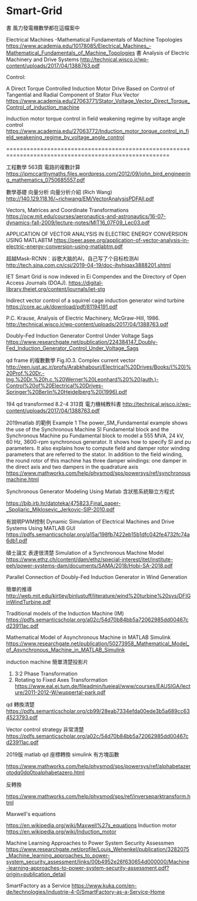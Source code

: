 # Smart-Grid
書  風力發電機數學都在這檔案中

Electrical Machines -Mathematical Fundamentals of Machine Topologies
https://www.academia.edu/10178085/Electrical_Machines_-Mathematical_Fundamentals_of_Machine_Topologies
書  Analysis of Electric Machinery and Drive Systems
http://technical.wjsco.ir/wp-content/uploads/2017/04/1388763.pdf

Control:


A Direct Torque Controlled Induction Motor Drive Based on Control of Tangential and Radial Component of Stator Flux Vector
https://www.academia.edu/27063771/Stator_Voltage_Vector_Direct_Torque_Control_of_induction_machine

Induction motor torque control in field weakening regime by voltage angle control
https://www.academia.edu/27063772/Induction_motor_torque_control_in_field_weakening_regime_by_voltage_angle_control

======================================================================================================

工程數學 563頁  電路的複數計算
https://jpmccarthymaths.files.wordpress.com/2012/09/john_bird_engineering_mathematics_0750685557.pdf

數學基礎 向量分析
向量分析介紹 (Rich Wang)
http://140.129.118.16/~richwang/EM/VectorAnalysisPDFAll.pdf

Vectors, Matrices and Coordinate Transformations
https://ocw.mit.edu/courses/aeronautics-and-astronautics/16-07-dynamics-fall-2009/lecture-notes/MIT16_07F09_Lec03.pdf

APPLICATION OF VECTOR ANALYSIS IN ELECTRIC ENERGY
CONVERSION USING MATLABTM
https://peer.asee.org/application-of-vector-analysis-in-electric-energy-conversion-using-matlabtm.pdf


超越Mask-RCNN：谷歌大脑的AI，自己写了个目标检测AI
http://tech.sina.com.cn/csj/2019-04-19/doc-ihvhiqax3888201.shtml

IET Smart Grid is now indexed in Ei Compendex and the Directory of Open Access Journals (DOAJ).                                                                           https://digital-library.theiet.org/content/journals/iet-stg


Indirect vector control of a squirrel cage induction generator
wind turbine
https://core.ac.uk/download/pdf/81194191.pdf


P.C. Krause, Analysis of Electric Machinery, McGraw-Hill, 1986.
http://technical.wjsco.ir/wp-content/uploads/2017/04/1388763.pdf

Doubly-Fed Induction Generator Control Under Voltage Sags
https://www.researchgate.net/publication/224384147_Doubly-Fed_Induction_Generator_Control_Under_Voltage_Sags


qd frame 的複數數學
Fig.IO.3. Complex current vector http://een.iust.ac.ir/profs/Arabkhabouri/Electrical%20Drives/Books/(%20)%20Prof.%20Dr.-Ing.%20Dr.%20h.c.%20Werner%20Leonhard%20%20(auth.)-Control%20of%20Electrical%20Drives-Springer%20Berlin%20Heidelberg%20(1996).pdf

194  qd transformed 
8.2-4 313頁
電力機械教科書
http://technical.wjsco.ir/wp-content/uploads/2017/04/1388763.pdf

2019matlab 的範例       Example 1
The power_SM_Fundamental example shows the use of the Synchronous Machine SI Fundamental block and the Synchronous Machine pu Fundamental block to model a 555 MVA, 24 kV, 60 Hz, 3600-rpm synchronous generator. It shows how to specify SI and pu parameters. It also explains how to compute field and damper rotor winding parameters that are referred to the stator. In addition to the field winding, the round rotor of this machine has three damper windings: one damper in the direct axis and two dampers in the quadrature axis                                                                                                                                       https://www.mathworks.com/help/physmod/sps/powersys/ref/synchronousmachine.html



Synchronous Generator Modeling Using Matlab
含狀態系統聯立方程式

https://bib.irb.hr/datoteka/475823.Final_paper-_Spoljaric_Miklosevic_Jerkovic-SIP-2010.pdf

有說明PWM控制
Dynamic Simulation of Electrical Machines
and Drive Systems Using MATLAB GUI 
https://pdfs.semanticscholar.org/a15a/198fb7422eb15b1dfc042fe4732fc74a6db1.pdf

碩士論文  表達很清楚  Simulation of a Synchronous Machine Model
https://www.ethz.ch/content/dam/ethz/special-interest/itet/institute-eeh/power-systems-dam/documents/SAMA/2018/Hobi-SA-2018.pdf

Parallel Connection of Doubly-Fed
Induction Generator in Wind Generation

簡單的推導                                                  http://web.mit.edu/kirtley/binlustuff/literature/wind%20turbine%20sys/DFIGinWindTurbine.pdf

Traditional models of the Induction Machine (IM) 
https://pdfs.semanticscholar.org/a02c/54d70b84bb5a72062985dd00467cd23911ac.pdf

Mathematical Model of Asynchronous Machine in MATLAB Simulink
https://www.researchgate.net/publication/50273958_Mathematical_Model_of_Asynchronous_Machine_in_MATLAB_Simulink

induction machine 簡單清楚投影片
1. 3:2 Phase Transformation
2. Rotating to Fixed Axes Transformation
https://www.eal.ei.tum.de/fileadmin/tueieal/www/courses/EAUSIGA/lecture/2011-2012-W/wuppertal-park.pdf

qd 轉換清楚
https://pdfs.semanticscholar.org/cb99/28eab7334efda00ede3b5a689cc634523793.pdf

Vector control strategy 非常清楚
https://pdfs.semanticscholar.org/a02c/54d70b84bb5a72062985dd00467cd23911ac.pdf

2019版 matlab qd 座標轉換 simulink 有方塊函數

https://www.mathworks.com/help/physmod/sps/powersys/ref/alphabetazerotodq0dq0toalphabetazero.html

反轉換

https://www.mathworks.com/help/physmod/sps/ref/inverseparktransform.html   

Maxwell's equations

https://en.wikipedia.org/wiki/Maxwell%27s_equations
Induction motor
https://en.wikipedia.org/wiki/Induction_motor

Machine Learning Approaches to Power System Security Assessmen
https://www.researchgate.net/profile/Louis_Wehenkel/publication/3282075_Machine_learning_approaches_to_power-system_security_assessment/links/00b4952e26f630654d000000/Machine-learning-approaches-to-power-system-security-assessment.pdf?origin=publication_detail

SmartFactory as a Service
https://www.kuka.com/en-de/technologies/industrie-4-0/SmartFactory-as-a-Service-Home
